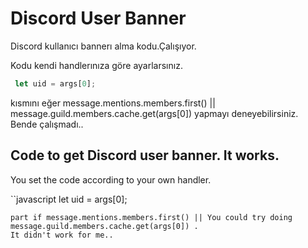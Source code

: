 # Discord User Banner
Discord kullanıcı bannerı alma kodu.Çalışıyor.

Kodu kendi handlerınıza göre ayarlarsınız. 

```javascript
 let uid = args[0];
```
kısmını eğer message.mentions.members.first() || message.guild.members.cache.get(args[0]) yapmayı deneyebilirsiniz.
Bende çalışmadı..

## Code to get Discord user banner. It works.

You set the code according to your own handler.

``javascript
  let uid = args[0];
```
part if message.mentions.members.first() || You could try doing message.guild.members.cache.get(args[0]) .
It didn't work for me..
